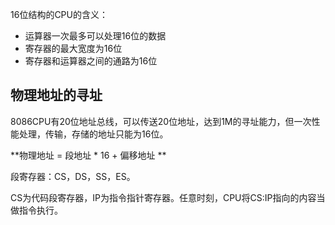 16位结构的CPU的含义：

* 运算器一次最多可以处理16位的数据
* 寄存器的最大宽度为16位
* 寄存器和运算器之间的通路为16位

## 物理地址的寻址

8086CPU有20位地址总线，可以传送20位地址，达到1M的寻址能力，但一次性能处理，传输，存储的地址只能为16位。

**物理地址 = 段地址 \* 16 + 偏移地址 **

段寄存器：CS，DS，SS，ES。

CS为代码段寄存器，IP为指令指针寄存器。任意时刻，CPU将CS:IP指向的内容当做指令执行。

